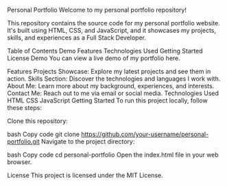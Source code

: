 Personal Portfolio
Welcome to my personal portfolio repository!

This repository contains the source code for my personal portfolio website. It's built using HTML, CSS, and JavaScript, and it showcases my projects, skills, and experiences as a Full Stack Developer.

Table of Contents
Demo
Features
Technologies Used
Getting Started
License
Demo
You can view a live demo of my portfolio here.

Features
Projects Showcase: Explore my latest projects and see them in action.
Skills Section: Discover the technologies and languages I work with.
About Me: Learn more about my background, experiences, and interests.
Contact Me: Reach out to me via email or social media.
Technologies Used
HTML
CSS
JavaScript
Getting Started
To run this project locally, follow these steps:

Clone this repository:

bash
Copy code
git clone https://github.com/your-username/personal-portfolio.git
Navigate to the project directory:

bash
Copy code
cd personal-portfolio
Open the index.html file in your web browser.

License
This project is licensed under the MIT License.
